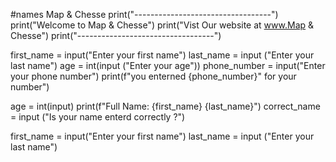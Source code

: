 #names Map & Chesse
print("----------------------------------")
print("Welcome to Map & Chesse")
print("Vist Our website at www.Map & Chesse")
print("----------------------------------")

first_name = input("Enter your first name")
last_name = input ("Enter your last name")
age = int(input ("Enter your age"))
phone_number = input("Enter your phone number")
print(f"you enterned {phone_number}" for your number")

age = int(input)
print(f"Full Name: {first_name} {last_name}")
correct_name = input ("Is your name enterd correctly ?")

first_name = input("Enter your first name")
last_name = input ("Enter your last name")
